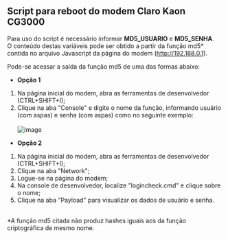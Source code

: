 ## Script para reboot do modem Claro Kaon CG3000

Para uso do script é necessário informar **MD5_USUARIO** e **MD5_SENHA**.<br>
O conteúdo destas variáveis pode ser obtido a partir da função md5* contida no arquivo Javascript da página do modem (http://192.168.0.1).

Pode-se acessar a saída da função md5 de uma das formas abaixo:

- **Opção 1**
1. Na página inicial do modem, abra as ferramentas de desenvolvedor (CTRL+SHIFT+I);
2. Clique na aba "Console" e digite o nome da função, informando usuário (com aspas) e senha (com aspas) como no seguinte exemplo:<br><br>
   ![image](https://user-images.githubusercontent.com/43688750/184453309-4be7f8fa-4253-414b-aa75-01cffe98333d.png)

- **Opção 2**
1. Na página inicial do modem, abra as ferramentas de desenvolvedor (CTRL+SHIFT+I);
2. Clique na aba "Network";
3. Logue-se na página do modem;
4. Na console de desenvolvedor, localize "logincheck.cmd" e clique sobre o nome;
5. Clique na aba "Payload" para visualizar os dados de usuário e senha.

<br>
*A função md5 citada não produz hashes iguais aos da função criptográfica de mesmo nome. 
